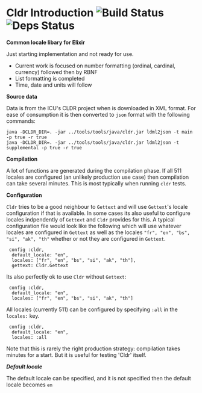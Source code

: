 # Cldr Introduction  ![Build Status](http://sweatbox.noexpectations.com.au:8080/buildStatus/icon?job=cldr) ![Deps Status](https://beta.hexfaktor.org/badge/all/github/kipcole9/cldr.svg)

**Common locale libary for Elixir**

Just starting implementation and not ready for use.

* Current work is focused on number formatting (ordinal, cardinal, currency) followed then by RBNF
* List formatting is completed
* Time, date and units will follow

**Source data**

Data is from the ICU's CLDR project when is downloaded in XML format.  For ease of consumption it is then converted to `json` format with the following commands:

    java -DCLDR_DIR=. -jar ../tools/tools/java/cldr.jar ldml2json -t main -p true -r true
    java -DCLDR_DIR=. -jar ../tools/tools/java/cldr.jar ldml2json -t supplemental -p true -r true

**Compilation**

A lot of functions are generated during the compilation phase.  If all 511 locales are configured (an unlikely production use case) then compilation can take several minutes.  This is most typically when running `cldr` tests.

**Configuration**

`Cldr` tries to be a good neighbour to `Gettext` and will use `Gettext`'s locale configuration if that is available.  In some cases its also useful to configure locales indpendently of `Gettext` and `Cldr` provides for this.  A typical configuration file would look like the following which will use whatever locales are configured in `Gettext` as well as the locales `"fr", "en", "bs", "si", "ak", "th"` whether or not they are configured in `Gettext`.

     config :cldr,
      default_locale: "en",
      locales: ["fr", "en", "bs", "si", "ak", "th"],
      gettext: Cldr.Gettext

Its also perfectly ok to use `Cldr` without `Gettext`:

     config :cldr,
      default_locale: "en",
      locales: ["fr", "en", "bs", "si", "ak", "th"]

All locales (currently 511) can be configured by specifying `:all` in the `locales:` key.

     config :cldr,
      default_locale: "en",
      locales: :all

Note that this is rarely the right production strategy: compilation takes minutes for a start.  But it is useful for testing 'Cldr' itself.

***Default locale***

The default locale can be specified, and it is not specified then the default locale becomes `en`
